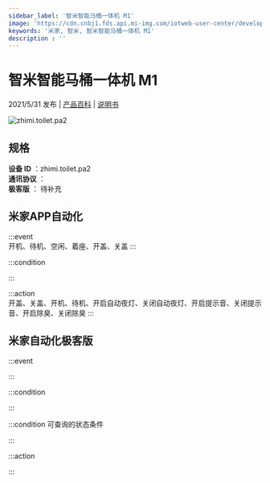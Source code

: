 ```yaml
---
sidebar_label: '智米智能马桶一体机 M1'
image: 'https://cdn.cnbj1.fds.api.mi-img.com/iotweb-user-center/developer_1679047905910c3K2jJT0.png?GalaxyAccessKeyId=AKVGLQWBOVIRQ3XLEW&Expires=9223372036854775807&Signature=mwR3zaHmVuHELcJxzLftQ9U/yX4='
keywords: '米家, 智米, 智米智能马桶一体机 M1'
description : ''
---
```

# 智米智能马桶一体机 M1

2021/5/31 发布 | [产品百科](https://home.mi.com/webapp/content/baike/product/index.html?model=zhimi.toilet.pa2/) | [说明书](https://home.mi.com/views/introduction.html?model=zhimi.toilet.pa2&region=cn)

![zhimi.toilet.pa2](https://cdn.cnbj1.fds.api.mi-img.com/iotweb-user-center/developer_1679047905910c3K2jJT0.png?GalaxyAccessKeyId=AKVGLQWBOVIRQ3XLEW&Expires=9223372036854775807&Signature=mwR3zaHmVuHELcJxzLftQ9U/yX4=)

## 规格  
> 
**设备 ID** ：zhimi.toilet.pa2  
**通讯协议** ：  
**极客版**  ： 待补充 


## 米家APP自动化  

:::event  
开机、待机、空闲、着座、开盖、关盖
:::

:::condition  

:::

:::action   
开盖、关盖、开机、待机、开启自动夜灯、关闭自动夜灯、开启提示音、关闭提示音、开启除臭、关闭除臭
:::

## 米家自动化极客版  

:::event  

:::

:::condition  

:::

:::condition 可查询的状态条件  

:::

:::action  

:::

        
